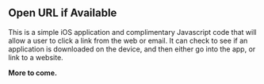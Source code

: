 Open URL if Available
---------------

This is a simple iOS application and complimentary Javascript code that will allow a user to click a link from the web or email.  It can check to see if an application is downloaded on the device, and then either go into the app, or link to a website.

**More to come.**
